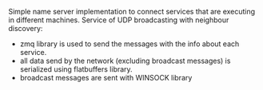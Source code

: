Simple name server implementation to connect services that are executing in different machines. Service of UDP broadcasting with neighbour discovery:
  - zmq library is used to send the messages with the info about each service.
  - all data send by the network (excluding broadcast messages) is serialized using flatbuffers library.
  - broadcast messages are sent with WINSOCK library

